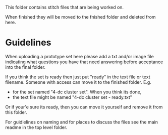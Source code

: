 This folder contains stitch files that are being worked on.

When finished they will be moved to the fnished folder and deleted from here.

# Guidelines
When uploading a prototype set here please add a txt and/or image file indicating what questions you have that need answering before acceptance into the final folder.

If you think the set is ready then just put "ready" in the text file or text filename. Someone with access can move it to the finished folder.
E.g.
   - for the set named "4-dc cluster set". When you think its done,
   - the text file might be named "4-dc cluster set - ready.txt"

Or if your'e sure its ready, then you can move it yourself and remove it from this folder.

For guidlelines on naming and for places to discuss the files see the main readme in the top level folder.
